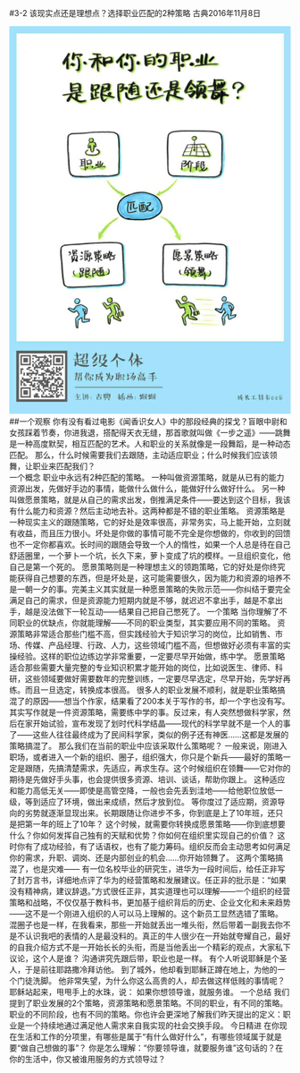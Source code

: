 #3-2 该现实点还是理想点？选择职业匹配的2种策略
古典2016年11月8日

![](./_image/WechatIMG30.png)
##一个观察
你有没有看过电影《闻香识女人》中的那段经典的探戈？盲眼中尉和女孩踩着节奏，你进我退，搭配得天衣无缝，那首歌就叫做《一步之遥》——跳舞是一种高度默契，相互匹配的艺术。人和职业的关系就像是一段舞蹈，是一种动态匹配。
那么，什么时候需要我们去跟随，主动适应职业；什么时候我们应该领舞，让职业来匹配我们？  
一个概念
职业中永远有2种匹配的策略。
一种叫做资源策略，就是从已有的能力资源出发，先做好手边的事情，能做什么做什么，能做好什么做好什么。
另一种叫做愿景策略，就是从自己的需求出发，倒推满足条件——要达到这个目标，我该有什么能力和资源？然后主动地去补。这两种都是不错的职业策略。
资源策略是一种现实主义的跟随策略，它的好处是效率很高，非常务实，马上能开始，立刻就有收益，而且压力很小。坏处是你做的事情可能不完全是你想做的，你收到的回馈也不一定你都喜欢。长时间的跟随会导致一个人的惰性，如果一个人总是待在自己舒适圈里，一个萝卜一个坑，长久下来，萝卜变成了坑的模样。一旦组织变化，他自己是第一个死的。
愿景策略则是一种理想主义的领跑策略，它的好处是你终究能获得自己想要的东西，但是坏处是，这可能需要很久，因为能力和资源的培养不是一朝一夕的事。完美主义其实就是一种愿景策略的失败示范——你纠结于要完全满足自己的需求，但是资源能力短期内就是不够，就迟迟不拿出手，越是不拿出手，越是没法做下一轮互动——结果自己把自己憋死了。
一个策略
当你理解了不同职业的优缺点，你就能理解——不同的职业类型，其实要应用不同的策略。
资源策略非常适合那些门槛不高，但实践经验大于知识学习的岗位，比如销售、市场、传媒、产品经理、行政、人力，这些领域门槛不高，但想做好必须有丰富的实操经验。这样的职位边练边学非常重要，一定要尽早开始做，练中学。
愿景策略适合那些需要大量完整的专业知识积累才能开始的岗位，比如说医生、律师、科研，这些领域要做好需要数年的完整训练，一定要尽早选定，尽早开始，先学好再练。而且一旦选定，转换成本很高。
很多人的职业发展不顺利，就是职业策略搞混了的原因——想当个作家，结果看了200本关于写作的书，却一个字也没有写。其实写作就是一件资源策略，需要练中学的事。反过来，有人突然想做科学家，然后在家开始试验，宣布发现了划时代科学结晶——现代的科学早就不是一个人的事了——这些人往往最终成为了民间科学家，类似的例子还有神医……这都是发展的策略搞混了。
那么我们在当前的职业中应该采取什么策略呢？ 
一般来说，刚进入职场，或者进入一个新的组织、圈子，组织强大，你只是个新兵——最好的策略一定是跟随，先搞清楚需求，先适应，再求生存。这个时候组织在领舞——它对你的期待是先做好手头事，也会提供很多资源、培训、谈话，帮助你跟上。
这种适应和能力高低无关——即使是高管空降，一般也会先丢到洼地——给他职位放低一级，等到适应了环境，做出来成绩，然后才放到位。
等你度过了适应期，资源导向的劣势就逐渐显现出来。长期跟随让你进步不多，你到底是上了10年班，还只是把第一年的班上了10年？
这个时候，就需要你转换成愿景策略——你到底想要什么？你如何发挥自己独有的天赋和优势？你如何在组织里实现自己的价值？
这时你有了成功经验，有了话语权，也有了能力筹码。组织反而会主动思考如何满足你的需求，升职、调岗、还是内部创业的机会……你开始领舞了。
这两个策略搞混了，也是灾难——
有一位名校毕业的研究生，进华为一段时间后，给任正非写了封万言书，详细地点评了华为的经营策略和发展建议。任正非的批示是：“如果没有精神病，建议辞退。”方式很任正非，其实道理也可以理解——一个组织的经营策略和战略，不仅仅基于教科书，更加基于组织背后的历史、企业文化和未来趋势——这不是一个刚进入组织的人可以马上理解的。这个新员工显然选错了策略。
混圈子也是一样，在我看来，那些一开始就丢出一堆头衔，然后带着一副我去你不是不认识我吧的表情的人是最没料的。真正的牛人很少在一开始就夸耀自己，最好的自我介绍方式不是一开始长长的头衔，而是当他丢出一个精彩的观点，大家私下议论，这个人是谁？
沟通讲究先跟后带，职业也是一样。
有个人听说耶稣是个圣人，于是前往耶路撒冷拜访他。
到了城外，他却看到耶稣正蹲在地上，为他的一个门徒洗脚。
他非常失望，为什么你这么高贵的人，却去做这样低贱的事情呢？
耶稣站起来，甩甩手上的水珠，说：
如果你想领导谁，就服务谁。
一个总结
我们提到了职业发展的2个策略，资源策略和愿景策略。不同的职业，有不同的策略。职业的不同阶段，也有不同的策略。你也许会更深地了解我们昨天提出的定义：职业是一个持续地通过满足他人需求来自我实现的社会交换手段。
今日精进
在你现在生活和工作的分项里，有哪些是属于“有什么做好什么”，有哪些领域属于就是要“做自己想做的事”？
你是怎么理解：“你要领导谁，就要服务谁”这句话的？在你的生活中，你又被谁用服务的方式领导过？